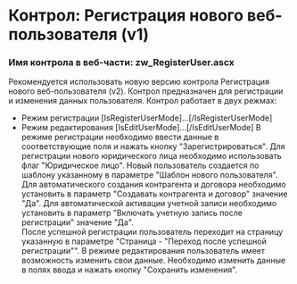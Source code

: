﻿---
description: 2.4.9.1
---
# Контрол: Регистрация нового веб-пользователя (v1)
### Имя контрола в веб-части: zw_RegisterUser.ascx
Рекомендуется использовать новую версию контрола Регистрация нового веб-пользователя (v2).
Контрол предназначен для регистрации и изменения данных пользователя. 
Контрол работает в двух режмах:
- Режим регистрации [IsRegisterUserMode]...[/IsRegisterUserMode]
- Режим редактирования [IsEditUserMode]...[/IsEditUserMode]
В режиме регистрации необходимо ввести данные в соответствующие поля и нажать кнопку "Зарегистрироваться". Для регистрации нового юридического лица необходимо использовать флаг "Юридическое лицо".
Новый пользователь создается по шаблону указанному в параметре "Шаблон нового пользователя". 
Для автоматического создания контрагента и договора необходимо установить в параметр "Создавать контрагента и договор" значение "Да". 
Для автоматической активации учетной записи необходимо установить в параметр "Включать учетную запись после регистрации" значение "Да".  
После успешной регистрации пользователь переходит на страницу указанную в параметре  "Страница - "Переход после успешной регистрации"".
В режиме редактирования пользователь имеет возможность изменить свои данные. Необходимо изменить данные в полях ввода и нажать кнопку  "Сохранить изменения".
